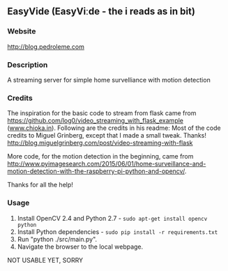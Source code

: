 ## EasyVide (EasyViːde - the i reads as in bit)

### Website
http://blog.pedroleme.com

### Description
A streaming server for simple home survelliance with motion detection

### Credits
The inspiration for the basic code to stream from flask came from https://github.com/log0/video_streaming_with_flask_example (www.chioka.in). Following are the credits in his readme: Most of the code credits to Miguel Grinberg, except that I made a small tweak. Thanks! http://blog.miguelgrinberg.com/post/video-streaming-with-flask

More code, for the motion detection in the beginning, came from http://www.pyimagesearch.com/2015/06/01/home-surveillance-and-motion-detection-with-the-raspberry-pi-python-and-opencv/.

Thanks for all the help!

### Usage
1. Install OpenCV 2.4 and Python 2.7 - `sudo apt-get install opencv python`
2. Install Python dependencies - `sudo pip install -r requirements.txt`
2. Run "python ./src/main.py".
3. Navigate the browser to the local webpage.

NOT USABLE YET, SORRY